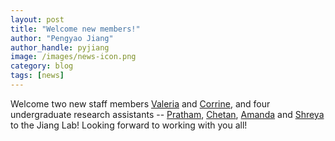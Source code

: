 ```yaml
---
layout: post
title: "Welcome new members!"
author: "Pengyao Jiang"
author_handle: pyjiang
image: /images/news-icon.png
category: blog
tags: [news]
---
```

Welcome two new staff members [Valeria] and [Corrine], and four undergraduate research assistants -- [Pratham], [Chetan], [Amanda] and [Shreya] to the Jiang Lab! 
Looking forward to working with you all!


[Valeria]: /team/valeria-icaza/
[Corrine]: /team/corrine-penrose/
[Pratham]: /team/pratham-patel/
[Chetan]: /team/chetan-bagra/
[Amanda]: /team/amanda-le/
[Shreya]: /team/shreya-satheesh/
